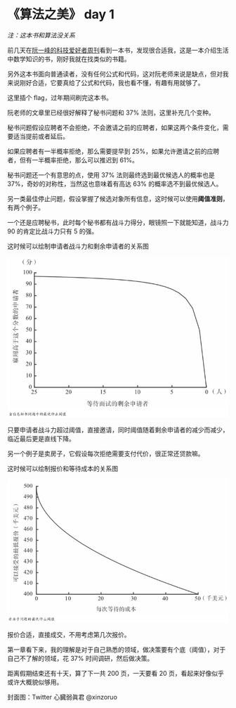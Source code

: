 # 《算法之美》 day 1

*注：这本书和算法没关系*

前几天在[阮一峰的科技爱好者周刊](https://mp.weixin.qq.com/s/-FUPkFZRNvUaawwaHsu-Dw)看到一本书，发现很合适我，这是一本介绍生活中数学知识的书，刚好我就在找类似的书籍。

另外这本书面向普通读者，没有任何公式和代码，这对阮老师来说是缺点，但对我来说刚好合适，它要真给了公式和代码，我也看不懂，有趣有用就够了。

这里插个 flag，过年期间刷完这本书。

阮老师的文章里已经很好解释了秘书问题和 37% 法则，这里补充几个变种。

秘书问题假设应聘者不会拒绝，不会邀请之前的应聘者，如果这两个条件变化，需要适当提前或者延后。

如果应聘者有一半概率拒绝，那么需要提早到 25%，如果允许邀请之前的应聘者，但有一半概率拒绝，那么可以推迟到 61%。

秘书问题还一个有意思的点，使用 37% 法则最终选到最优候选人的概率也是 37%，奇妙的对称性，当然这也意味着有高达 63% 的概率选不到最优候选人。

另一类最佳停止问题，假设掌握了候选对象所有信息，这时候可以使用**阈值准则**，有两个例子。

一个还是应聘秘书，此时每个秘书都有战斗力得分，眼镜照一下就能知道，战斗力 90 的肯定比战斗力只有 5 的强。

这时候可以绘制申请者战斗力和剩余申请者的关系图

![](18-1.png)

只要申请者战斗力超过阈值，直接邀请，同时阈值随着剩余申请者的减少而减少，临近最后更是直线下降。

另一个例子是卖房子，它假设每次拒绝需要支付代价，很正常还贷款嘛。

这时候可以绘制报价和等待成本的关系图

![](18-2.png)

报价合适，直接成交，不用考虑第几次报价。

第一章看下来，我的理解是对于自己熟悉的领域，做决策要有个底（阈值），对于自己不了解的领域，花 37% 时间调研，然后做决策。

距离假期结束还有十天，算了下一共 200 页，一天要看 20 页，看起来好像似乎或许大概貌似够用。

封面图：Twitter 心臓弱眞君 @xinzoruo